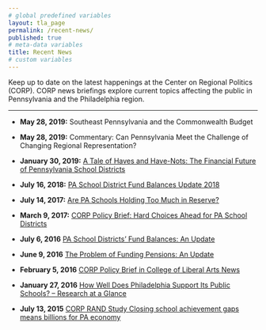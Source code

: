 ```yaml
---
# global predefined variables
layout: tla_page
permalink: /recent-news/
published: true
# meta-data variables
title: Recent News
# custom variables
---
```

Keep up to date on the latest happenings at the Center on Regional Politics (CORP). CORP news briefings explore current topics affecting the public in Pennsylvania and the Philadelphia region.

___

- **May 28, 2019:** Southeast Pennsylvania and the Commonwealth Budget

- **May 28, 2019:** Commentary: Can Pennsylvania Meet the Challenge of Changing Regional Representation?

- **January 30, 2019:** [A Tale of Haves and Have-Nots: The Financial Future of Pennsylvania School Districts](http://www.cla.temple.edu/center-on-regional-politics/pa-school-districts-financial-future-2019/)

- **July 16, 2018:** [PA School District Fund Balances Update 2018](http://www.cla.temple.edu/center-on-regional-politics/pa-school-district-fund-balances-update-2018/)

- **July 14, 2017:** [Are PA Schools Holding Too Much in Reserve?](http://www.cla.temple.edu/center-on-regional-politics/are-pa-schools-holding-too-much-in-reserve/)

- **March 9, 2017:** [CORP Policy Brief: Hard Choices Ahead for PA School Districts](http://www.cla.temple.edu/center-on-regional-politics/corp-policy-brief-hard-choices-ahead-for-pa-school-districts/)

- **July 6, 2016** [PA School Districts’ Fund Balances: An Update](http://www.cla.temple.edu/center-on-regional-politics/pa-school-districts-fund-balances-an-update/)

- **June 9, 2016** [The Problem of Funding Pensions: An Update](http://www.cla.temple.edu/center-on-regional-politics/the-problem-of-funding-pensions-an-update/)

- **February 5, 2016** [CORP Policy Brief in College of Liberal Arts News](http://www.cla.temple.edu/center-on-regional-politics/corp-policy-brief-in-college-of-liberal-arts-news/)

- **January 27, 2016** [How Well Does Philadelphia Support Its Public Schools? – Research at a Glance](http://www.cla.temple.edu/center-on-regional-politics/how-well-does-philadelphia-support-its-public-schools-research-at-a-glance/)

- **July 13, 2015** [CORP RAND Study Closing school achievement gaps means billions for PA economy](http://www.cla.temple.edu/center-on-regional-politics/corp-rand-study-closing-school-achievement-gaps-means-billions-for-pa-economy/)
